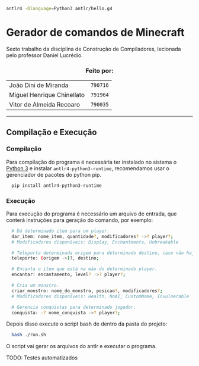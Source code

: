 ```bash
antlr4 -Dlanguage=Python3 antlr/hello.g4
```

# Gerador de comandos de Minecraft

Sexto trabalho da disciplina de Construção de Compiladores, lecionada pelo professor Daniel Lucrédio.

<h3 align="center">
  Feito por:
</h3>

<div align="center">
  <table>
    <tr>
      <td>João Dini de Miranda</td>
      <td><code>790716</code></td>
    </tr>
    <tr>
      <td>Miguel Henrique Chinellato</td>
      <td><code>791964</code></td>
    </tr>
    <tr>
      <td>Vitor de Almeida Recoaro</td>
      <td><code>790035</code></td>
    </tr>
  </table>
</div>

---

## Compilação e Execução

### Compilação

Para compilação do programa é necessária ter instalado no sistema o [Python 3](https://www.python.org/) e instalar `antlr4-python3-runtime`, recomendamos usar o gerenciador de pacotes do python pip.

```bash
  pip install antlr4-python3-runtime
```

### Execução

Para execução do programa é necessário um arquivo de entrada, que conterá instruções para geração do comando, por exemplo:

```bash
  # Dá determinado item para um player.
  dar_item: nome_item, quantidade?, modificadores? ->? player?;
  # Modificadores disponíveis: Display, Enchantments, Unbreakable

  # Teleporta determinada origem para determinado destino, caso não haja origem, a origem será o próprio player.
  teleporte: (origem ->)?, destino;

  # Encanta o item que está na mão do determinado player.
  encantar: encantamento, level? ->? player?;

  # Cria um monstro.
  criar_monstro: nome_do_monstro, posicao?, modificadores?;
  # Modificadores disponíveis: Health, NoAI, CustomName, Invulnerable

  # Gerencia conquistas para determinado jogador.
  conquista: -? nome_conquista ->? player?;
```

Depois disso execute o script bash de dentro da pasta do projeto:

```bash
  bash ./run.sh
```

O script vai gerar os arquivos do antlr e executar o programa.

TODO: Testes automatizados

